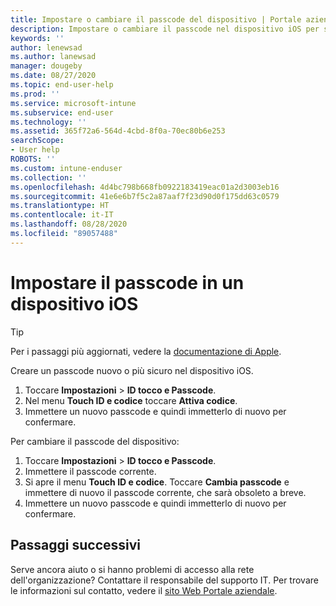 ```yaml
---
title: Impostare o cambiare il passcode del dispositivo | Portale aziendale Intune | Microsoft Docs
description: Impostare o cambiare il passcode nel dispositivo iOS per soddisfare i requisiti di sicurezza delle organizzazioni.
keywords: ''
author: lenewsad
ms.author: lanewsad
manager: dougeby
ms.date: 08/27/2020
ms.topic: end-user-help
ms.prod: ''
ms.service: microsoft-intune
ms.subservice: end-user
ms.technology: ''
ms.assetid: 365f72a6-564d-4cbd-8f0a-70ec80b6e253
searchScope:
- User help
ROBOTS: ''
ms.custom: intune-enduser
ms.collection: ''
ms.openlocfilehash: 4d4bc798b668fb0922183419eac01a2d3003eb16
ms.sourcegitcommit: 41e6e6b7f5c2a87aaf7f23d90d0f175dd63c0579
ms.translationtype: HT
ms.contentlocale: it-IT
ms.lasthandoff: 08/28/2020
ms.locfileid: "89057488"
---
```

# <a name="set-a-device-passcode-on-ios-device"></a>Impostare il passcode in un dispositivo iOS  

> [!TIP]
> Per i passaggi più aggiornati, vedere la [documentazione di Apple](https://support.apple.com/HT204060). 

Creare un passcode nuovo o più sicuro nel dispositivo iOS.  

1. Toccare **Impostazioni** > **ID tocco e Passcode**.
2. Nel menu **Touch ID e codice** toccare **Attiva codice**.
3. Immettere un nuovo passcode e quindi immetterlo di nuovo per confermare.  

Per cambiare il passcode del dispositivo: 

1. Toccare **Impostazioni** > **ID tocco e Passcode**.
2. Immettere il passcode corrente. 
3. Si apre il menu **Touch ID e codice**. Toccare **Cambia passcode** e immettere di nuovo il passcode corrente, che sarà obsoleto a breve.  
4. Immettere un nuovo passcode e quindi immetterlo di nuovo per confermare.  


## <a name="next-steps"></a>Passaggi successivi  

Serve ancora aiuto o si hanno problemi di accesso alla rete dell'organizzazione? Contattare il responsabile del supporto IT. Per trovare le informazioni sul contatto, vedere il [sito Web Portale aziendale](https://go.microsoft.com/fwlink/?linkid=2010980).  
